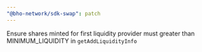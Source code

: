 ```yaml
---
"@bho-network/sdk-swap": patch
---
```


Ensure shares minted for first liquidity provider must greater than MINIMUM_LIQUIDITY in `getAddLiquidityInfo`
